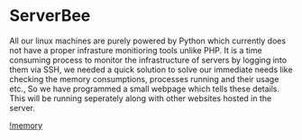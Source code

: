 # ServerBee

All our linux machines are purely powered by Python which currently does not have a proper infrasture monitioring tools unlike
PHP. It is a time consuming process to monitor the infrastructure of servers by logging into them via SSH, we needed a quick
solution to solve our immediate needs like checking the memory consumptions, processes running and their usage etc., So we have
programmed a small webpage which tells these details. This will be running seperately along with other websites hosted in the
server.

[!memory](images/memory.png)